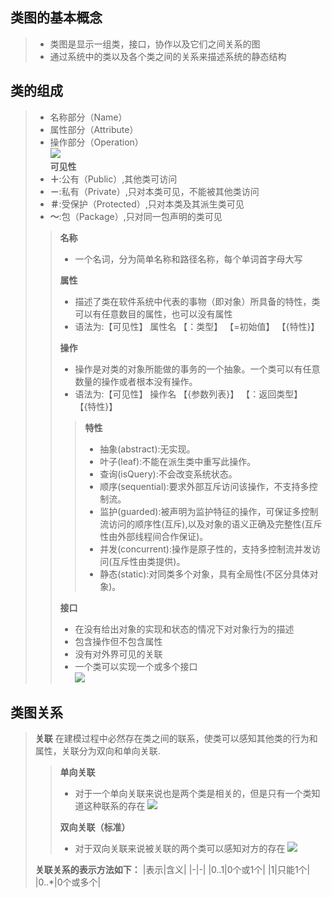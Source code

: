 ## 类图的基本概念
>- 类图是显示一组类，接口，协作以及它们之间关系的图
>- 通过系统中的类以及各个类之间的关系来描述系统的静态结构

## 类的组成
>- 名称部分（Name）
>- 属性部分（Attribute）
>- 操作部分（Operation）  
>![](https://img-blog.csdnimg.cn/20210408154925640.png)  
>**可见性**
>- **＋**:公有（Public）,其他类可访问
>- **－**:私有（Private）,只对本类可见，不能被其他类访问
>- **＃**:受保护（Protected）,只对本类及其派生类可见
>- **～**:包（Package）,只对同一包声明的类可见
>>**名称**
>>- 一个名词，分为简单名称和路径名称，每个单词首字母大写  
>>
>>**属性**
>>- 描述了类在软件系统中代表的事物（即对象）所具备的特性，类可以有任意数目的属性，也可以没有属性
>>- 语法为:【可见性】 属性名 【：类型】 【=初始值】 【{特性}】
>>
>>**操作**
>>- 操作是对类的对象所能做的事务的一个抽象。一个类可以有任意数量的操作或者根本没有操作。
>>- 语法为:【可见性】 操作名 【{参数列表}】 【：返回类型】 【{特性}】
>>>**特性**
>>>- 抽象(abstract):无实现。
>>>- 叶子(leaf):不能在派生类中重写此操作。
>>>- 查询(isQuery):不会改变系统状态。
>>>- 顺序(sequential):要求外部互斥访问该操作，不支持多控制流。
>>>- 监护(guarded):被声明为监护特征的操作，可保证多控制流访问的顺序性(互斥),以及对象的语义正确及完整性(互斥性由外部线程间合作保证)。
>>>- 并发(concurrent):操作是原子性的，支持多控制流并发访问(互斥性由类提供)。
>>>- 静态(static):对同类多个对象，具有全局性(不区分具体对象)。
>>
>>**接口**
>>- 在没有给出对象的实现和状态的情况下对对象行为的描述
>>- 包含操作但不包含属性
>>- 没有对外界可见的关联
>>- 一个类可以实现一个或多个接口  
>>![](https://img-blog.csdnimg.cn/20210105182829194.png)
## 类图关系
>**关联**
>在建模过程中必然存在类之间的联系，使类可以感知其他类的行为和属性，关联分为双向和单向关联.
>>**单向关联**
>>- 对于一个单向关联来说也是两个类是相关的，但是只有一个类知道这种联系的存在
>>![](https://img-blog.csdnimg.cn/d85e441cf4854db88334efb2093aeb31.png?x-oss-process=image/watermark,type_d3F5LXplbmhlaQ,shadow_50,text_Q1NETiBAY2hscw==,size_20,color_FFFFFF,t_70,g_se,x_16)  
>>
>>**双向关联（标准）**
>>- 对于双向关联来说被关联的两个类可以感知对方的存在
>>![](https://img-blog.csdnimg.cn/271a01378cb84ede866a7572352de983.png?x-oss-process=image/watermark,type_d3F5LXplbmhlaQ,shadow_50,text_Q1NETiBAY2hscw==,size_20,color_FFFFFF,t_70,g_se,x_16)
>>
>**关联关系的表示方法如下：**
|表示|含义|
|-|-|
|0..1|0个或1个|
|1|只能1个|
|0..*|0个或多个|



